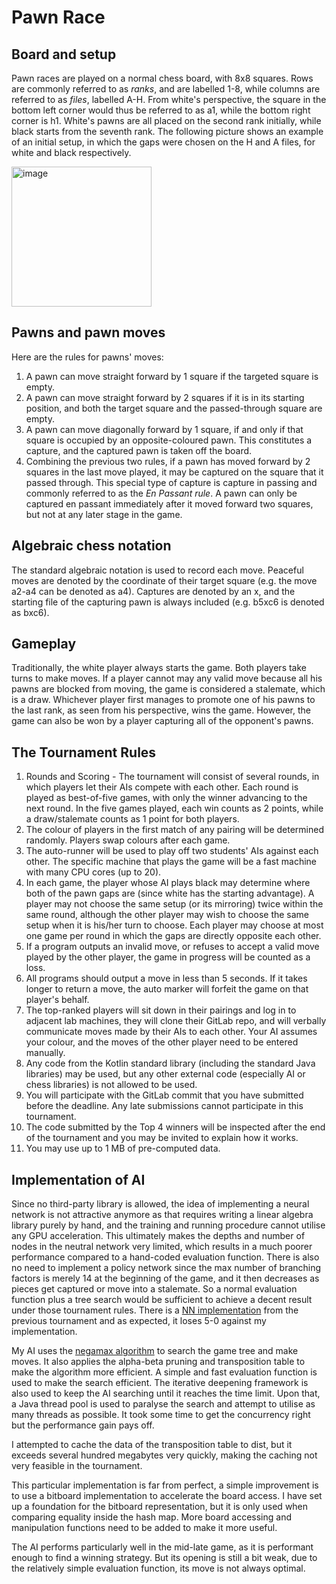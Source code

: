 # Pawn Race

## Board and setup

Pawn races are played on a normal chess board, with 8x8 squares. Rows are commonly referred to as *ranks*, and are labelled 1-8, while columns are referred to as *files*, labelled A-H. From white's perspective, the square in the bottom left corner would thus be referred to as a1, while the bottom right corner is h1. White's pawns are all placed on the second rank initially, while black starts from the seventh rank. The following picture shows an example of an initial setup, in which the gaps were chosen on the H and A files, for white and black respectively.

<img width="224" alt="image" src="https://user-images.githubusercontent.com/52968553/206916724-9882d17a-68f1-415d-a4ca-6b08a87d8765.png">

## Pawns and pawn moves

Here are the rules for pawns' moves:

1. A pawn can move straight forward by 1 square if the targeted square is empty.
2. A pawn can move straight forward by 2 squares if it is in its starting position, and both the target square and the passed-through square are empty.
3. A pawn can move diagonally forward by 1 square, if and only if that square is occupied by an opposite-coloured pawn. This constitutes a capture, and the captured pawn is taken off the board.
4. Combining the previous two rules, if a pawn has moved forward by 2 squares in the last move played, it may be captured on the square that it passed through. This special type of capture is capture in passing and commonly referred to as the *En Passant rule*. A pawn can only be captured en passant immediately after it moved forward two squares, but not at any later stage in the game.

## Algebraic chess notation

The standard algebraic notation is used to record each move. Peaceful moves are denoted by the coordinate of their target square (e.g. the move a2-a4 can be denoted as a4). Captures are denoted by an x, and the starting file of the capturing pawn is always included (e.g. b5xc6 is denoted as bxc6).

## Gameplay

Traditionally, the white player always starts the game. Both players take turns to make moves. If a player cannot may any valid move because all his pawns are blocked from moving, the game is considered a stalemate, which is a draw. Whichever player first manages to promote one of his pawns to the last rank, as seen from his perspective, wins the game. However, the game can also be won by a player capturing all of the opponent's pawns.

## The Tournament Rules

1. Rounds and Scoring - The tournament will consist of several rounds, in which players let their AIs compete with each other. Each round is played as best-of-five games, with only the winner advancing to the next round. In the five games played, each win counts as 2 points, while a draw/stalemate counts as 1 point for both players.
2. The colour of players in the first match of any pairing will be determined randomly. Players swap colours after each game.
3. The auto-runner will be used to play off two students' AIs against each other. The specific machine that plays the game will be a fast machine with many CPU cores (up to 20).
4. In each game, the player whose AI plays black may determine where both of the pawn gaps are (since white has the starting advantage). A player may not choose the same setup (or its mirroring) twice within the same round, although the other player may wish to choose the same setup when it is his/her turn to choose. Each player may choose at most one game per round in which the gaps are directly opposite each other.
5. If a program outputs an invalid move, or refuses to accept a valid move played by the other player, the game in progress will be counted as a loss.
6. All programs should output a move in less than 5 seconds. If it takes longer to return a move, the auto marker will forfeit the game on that player's behalf.
7. The top-ranked players will sit down in their pairings and log in to adjacent lab machines, they will clone their GitLab repo, and will verbally communicate moves made by their AIs to each other. Your AI assumes your colour, and the moves of the other player need to be entered manually.
8. Any code from the Kotlin standard library (including the standard Java libraries) may be used, but any other external code (especially AI or chess libraries) is not allowed to be used.
9. You will participate with the GitLab commit that you have submitted before the deadline. Any late submissions cannot participate in this tournament.
10. The code submitted by the Top 4 winners will be inspected after the end of the tournament and you may be invited to explain how it works.
11. You may use up to 1 MB of pre-computed data.

## Implementation of AI

Since no third-party library is allowed, the idea of implementing a neural network is not attractive anymore as that requires writing a linear algebra library purely by hand, and the training and running procedure cannot utilise any GPU acceleration. This ultimately makes the depths and number of nodes in the neutral network very limited, which results in a much poorer performance compared to a hand-coded evaluation function. There is also no need to implement a policy network since the max number of branching factors is merely 14 at the beginning of the game, and it then decreases as pieces get captured or move into a stalemate. So a normal evaluation function plus a tree search would be sufficient to achieve a decent result under those tournament rules. There is a [NN implementation](https://github.com/JordanLloydHall/pawnRace) from the previous tournament and as expected, it loses 5-0 against my implementation.

My AI uses the [negamax algorithm](https://en.wikipedia.org/wiki/Negamax) to search the game tree and make moves. It also applies the alpha-beta pruning and transposition table to make the algorithm more efficient. A simple and fast evaluation function is used to make the search efficient. The iterative deepening framework is also used to keep the AI searching until it reaches the time limit. Upon that, a Java thread pool is used to paralyse the search and attempt to utilise as many threads as possible. It took some time to get the concurrency right but the performance gain pays off.

I attempted to cache the data of the transposition table to dist, but it exceeds several hundred megabytes very quickly, making the caching not very feasible in the tournament. 

This particular implementation is far from perfect, a simple improvement is to use a bitboard implementation to accelerate the board access. I have set up a foundation for the bitboard representation, but it is only used when comparing equality inside the hash map. More board accessing and manipulation functions need to be added to make it more useful.

The AI performs particularly well in the mid-late game, as it is performant enough to find a winning strategy. But its opening is still a bit weak, due to the relatively simple evaluation function, its move is not always optimal.
